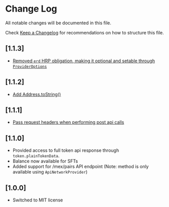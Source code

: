 # Change Log

All notable changes will be documented in this file.

Check [Keep a Changelog](http://keepachangelog.com/) for recommendations on how to structure this file.

## [1.1.3]
 - [Removed `erd` HRP obligation, making it optional and setable through `ProviderOptions`](https://github.com/ElrondNetwork/elrond-sdk-erdjs-network-providers/pull/30)

## [1.1.2]
 - [Add Address.toString()](https://github.com/ElrondNetwork/elrond-sdk-erdjs-network-providers/pull/27)

## [1.1.1]
 - [Pass request headers when performing post api calls](https://github.com/ElrondNetwork/elrond-sdk-erdjs-network-providers/pull/26)

## [1.1.0]

-   Provided access to full token api response through `token.plainTokenData`.
-   Balance now available for SFTs
-   Added support for /mex/pairs API endpoint (Note: method is only available using `ApiNetworkProvider`)

## [1.0.0]

-   Switched to MIT license
